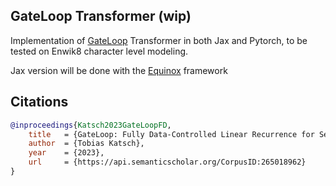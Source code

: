 ## GateLoop Transformer (wip)

Implementation of <a href="https://arxiv.org/abs/2311.01927">GateLoop</a> Transformer in both Jax and Pytorch, to be tested on Enwik8 character level modeling.

Jax version will be done with the <a href="https://github.com/patrick-kidger/equinox">Equinox</a> framework

## Citations

```bibtex
@inproceedings{Katsch2023GateLoopFD,
    title   = {GateLoop: Fully Data-Controlled Linear Recurrence for Sequence Modeling},
    author  = {Tobias Katsch},
    year    = {2023},
    url     = {https://api.semanticscholar.org/CorpusID:265018962}
}
```
